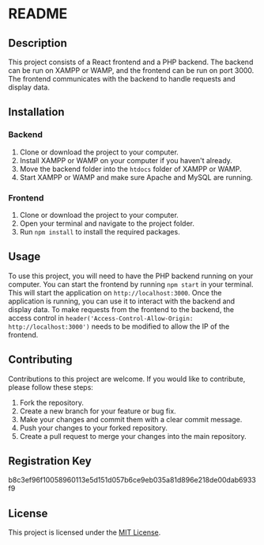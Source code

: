 # README

## Description

This project consists of a React frontend and a PHP backend. The backend can be run on XAMPP or WAMP, and the frontend can be run on port 3000. The frontend communicates with the backend to handle requests and display data. 

## Installation

### Backend

1. Clone or download the project to your computer.
2. Install XAMPP or WAMP on your computer if you haven't already.
3. Move the backend folder into the `htdocs` folder of XAMPP or WAMP.
4. Start XAMPP or WAMP and make sure Apache and MySQL are running.

### Frontend

1. Clone or download the project to your computer.
2. Open your terminal and navigate to the project folder.
3. Run `npm install` to install the required packages.

## Usage

To use this project, you will need to have the PHP backend running on your computer. You can start the frontend by running `npm start` in your terminal. This will start the application on `http://localhost:3000`. Once the application is running, you can use it to interact with the backend and display data. To make requests from the frontend to the backend, the access control in `header('Access-Control-Allow-Origin: http://localhost:3000')` needs to be modified to allow the IP of the frontend.

## Contributing

Contributions to this project are welcome. If you would like to contribute, please follow these steps:

1. Fork the repository.
2. Create a new branch for your feature or bug fix.
3. Make your changes and commit them with a clear commit message.
4. Push your changes to your forked repository.
5. Create a pull request to merge your changes into the main repository.

## Registration Key
b8c3ef96f10058960113e5d151d057b6ce9eb035a81d896e218de00dab6933f9

## License

This project is licensed under the [MIT License](https://opensource.org/licenses/MIT).


